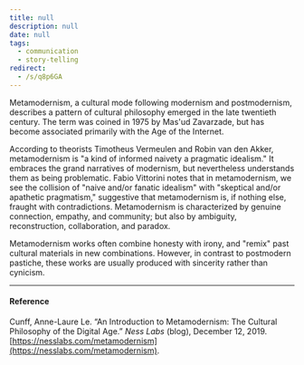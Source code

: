```yaml
---
title: null
description: null
date: null
tags:
  - communication
  - story-telling
redirect:
  - /s/q8p6GA
---
```


Metamodernism, a cultural mode following modernism and postmodernism, describes a pattern of cultural philosophy emerged in the late twentieth century. The term was coined in 1975 by Mas'ud Zavarzade, but has become associated primarily with the Age of the Internet.

According to theorists Timotheus Vermeulen and Robin van den Akker, metamodernism is "a kind of informed naivety a pragmatic idealism." It embraces the grand narratives of modernism, but nevertheless understands them as being problematic. Fabio Vittorini notes that in metamodernism, we see the collision of "naive and/or fanatic idealism" with "skeptical and/or apathetic pragmatism," suggestive that metamodernism is, if nothing else, fraught with contradictions. Metamodernism is characterized by genuine connection, empathy, and community; but also by ambiguity, reconstruction, collaboration, and paradox.

Metamodernism works often combine honesty with irony, and "remix" past cultural materials in new combinations. However, in contrast to postmodern pastiche, these works are usually produced with sincerity rather than cynicism.

---

#### Reference

Cunff, Anne-Laure Le. “An Introduction to Metamodernism: The Cultural Philosophy of the Digital Age.” _Ness Labs_ (blog), December 12, 2019. [https://nesslabs.com/metamodernism](https://nesslabs.com/metamodernism).
